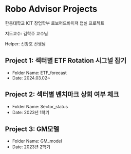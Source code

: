 # Robo Advisor Projects

한동대학교 ICT 창업학부 로보어드바이저 랩실 프로젝트

지도교수: 김학주 교수님

Helper: 신창호 선생님

## Project 1: 섹터별 ETF Rotation 시그널 잡기
- Folder Name: ETF_forecast
- Date: 2024.03.02~

## Project 2: 섹터별 벤치마크 상회 여부 체크
- Folder Name: Sector_status
- Date: 2023년 1학기

## Project 3: GM모델
- Folder Name: GM_model
- Date: 2023년 2학기
